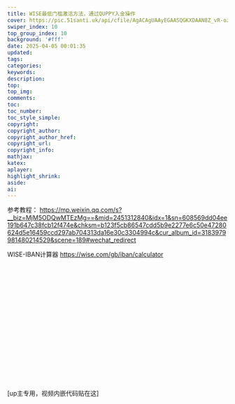 ```yaml
---
title: WISE最低门槛激活方法，通过QUPPY入金操作
cover: https://pic.51santi.uk/api/cfile/AgACAgUAAyEGAASQGKXDAAN8Z_vR-ozWeB3uI4AJPHXwy8HV27MAAvrNMRuAO-FXQREXjGpQSkcBAAMCAAN4AAM2BA
swiper_index: 10
top_group_index: 10
background: '#fff'
date: 2025-04-05 00:01:35
updated:
tags:
categories:
keywords:
description:
top:
top_img:
comments:
toc:
toc_number:
toc_style_simple:
copyright:
copyright_author:
copyright_author_href:
copyright_url:
copyright_info:
mathjax:
katex:
aplayer:
highlight_shrink:
aside:
ai:
---
```


参考教程：
https://mp.weixin.qq.com/s?__biz=MjM5ODQwMTEzMg==&mid=2451312840&idx=1&sn=608569dd04ee191b647c38fcb12f474e&chksm=b123f5cb86547cdd5b9e2277e6c50e47280624d5e16459ccd297ab704313da16e30c3304994c&cur_album_id=3183979981480214529&scene=189#wechat_redirect

WISE-IBAN计算器
https://wise.com/gb/iban/calculator

<div class="video-container">
[up主专用，视频内嵌代码贴在这]
</div>

<style>
.video-container {
    position: relative;
    width: 100%;
    padding-top: 56.25%; /* 16:9 aspect ratio (height/width = 9/16 * 100%) */
}

.video-container iframe {
    position: absolute;
    top: 0;
    left: 0;
    width: 100%;
    height: 100%;
}
</style>
